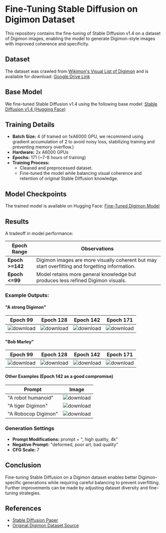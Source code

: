 # Fine-Tuning Stable Diffusion on Digimon Dataset

This repository contains the fine-tuning of Stable Diffusion v1.4 on a dataset of Digimon images, enabling the model to generate Digimon-style images with improved coherence and specificity.

## Dataset

The dataset was crawled from [Wikimon's Visual List of Digimon](https://wikimon.net/Visual_List_of_Digimon) and is available for download:
[Google Drive Link](https://drive.google.com/drive/folders/1tmcdsoX67NvmAgtmGJgo6kb3N6SlJeLu)

## Base Model

We fine-tuned Stable Diffusion v1.4 using the following base model:
[Stable Diffusion v1.4 (Hugging Face)](https://huggingface.co/CompVis/stable-diffusion-v-1-4-original/blob/main/sd-v1-4-full-ema.ckpt)

## Training Details

- **Batch Size:** 4 (if trained on 1xA6000 GPU, we recommend using gradient accumulation of 2 to avoid noisy loss, stabilizing training and preventing memory overflow.)
- **Hardware:** 2x A6000 GPUs
- **Epochs:** 171 (~7-8 hours of training)
- **Training Process:**
  - Cleaned and preprocessed dataset.
  - Fine-tuned the model while balancing visual coherence and retention of original Stable Diffusion knowledge.

## Model Checkpoints

The trained model is available on Hugging Face:
[Fine-Tuned Digimon Model](https://huggingface.co/tmar5)

## Results

A tradeoff in model performance:

| Epoch Range | Observations |
|-------------|-------------|
| **Epoch >=142** | Digimon images are more visually coherent but may start overfitting and forgetting information. |
| **Epoch <=99** | Model retains more general knowledge but produces less refined Digimon visuals. |

### Example Outputs:
#### "A strong Digimon"
| Epoch 99 | Epoch 128 | Epoch 142 | Epoch 171 |
|----------|----------|----------|----------|
| ![download](https://github.com/user-attachments/assets/46f68d9e-a845-42bb-bde6-22a0dfbd2609) | ![download](https://github.com/user-attachments/assets/431d1618-9953-4eb9-ba60-5103837a31d0) | ![download](https://github.com/user-attachments/assets/782c125d-c6cf-4a4a-80d9-946a838f97bc) | ![download](https://github.com/user-attachments/assets/133dea61-7052-4d97-a91c-18a8f6b73522) |

#### "Bob Marley"
| Epoch 99 | Epoch 128 | Epoch 142 | Epoch 171 |
|----------|----------|----------|----------|
| ![download](https://github.com/user-attachments/assets/af451a30-51c9-443d-a080-2ef3019eb13e) | ![download](https://github.com/user-attachments/assets/603e22d9-a6bd-42a1-8ae2-ada262b3d2ab) | ![download](https://github.com/user-attachments/assets/645c0037-9fff-4f6b-ab7b-1a6f8d329f04) | ![download](https://github.com/user-attachments/assets/ab96393e-b17a-4baf-8cc3-e1fbc38c5d53) |

#### Other Examples (Epoch 142 as a good compromise)
| Prompt | Image |
|--------|--------|
| "A robot humanoid" | ![download](https://github.com/user-attachments/assets/1017b51b-1c6c-4df5-9d92-79709cd538c9) |
| "A tiger Digimon" | ![download](https://github.com/user-attachments/assets/481cb062-abd0-45f5-9f84-87174634b695) |
| "A Robocop Digimon" | ![download](https://github.com/user-attachments/assets/c1e38fb2-fe6b-4eb2-a3c6-084b1ded6c04) |

### Generation Settings
- **Prompt Modifications:** prompt + ", high quality, 4k"
- **Negative Prompt:** "deformed, poor art, bad quality"
- **CFG Scale:** 7

## Conclusion
Fine-tuning Stable Diffusion on a Digimon dataset enables better Digimon-specific generations while requiring careful balancing to prevent overfitting. Further improvements can be made by adjusting dataset diversity and fine-tuning strategies.

## References
- [Stable Diffusion Paper](https://arxiv.org/abs/2112.10752)
- [Original Digimon Dataset Source](https://wikimon.net/Visual_List_of_Digimon)


